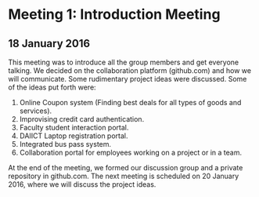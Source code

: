 Meeting 1: Introduction Meeting
==========================
18 January 2016
--------------------

This meeting was to introduce all the group members and get everyone talking. We decided on the collaboration platform (github.com) and how we will communicate. Some rudimentary project ideas were discussed. Some of the ideas put forth were:

1. Online Coupon system (Finding best deals for all types of goods and services).
2. Improvising credit card authentication.
3. Faculty student interaction portal.
4. DAIICT Laptop registration portal.
5. Integrated bus pass system.
6. Collaboration portal for employees working on a project or in a team.

At the end of the meeting, we formed our discussion group and a private repository in github.com. The next meeting is scheduled on 20 January 2016, where we will discuss the project ideas.
